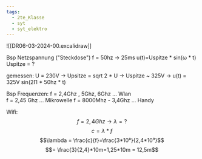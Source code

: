 ```yaml
---
tags:
  - 2te_Klasse
  - syt
  - syt_elektro
---
```


![[DR06-03-2024-00.excalidraw]]

Bsp Netzspannung ("Steckdose")
f = 50hz → 25ms
u(t)=Uspitze * sin(ω * t)
Uspitze = ?

gemessen: U = 230V → Upsitze = sqrt 2 * U → Uspitze ~ 325V
→ u(t) = 325V sin(2Π * 50hz * t)

Bsp Frequenzen: f = 2,4Ghz , 5Ghz, 6Ghz ... Wlan  
f = 2,45 Ghz ... Mikrowelle
f = 8000Mhz - 3,4Ghz ... Handy

Wifi: 
$$f = 2,4Ghz → \lambda=? $$
$$c = \lambda*f $$
$$\lambda = \frac{c}{f}=\frac{3*10⁸}{2,4*10⁹}$$
$$= \frac{3}{2,4}*10m=1,25*10m = 12,5m$$


